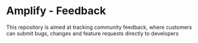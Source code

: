 # Amplify - Feedback
This repository is aimed at tracking community feedback, where customers can submit bugs, changes and feature requests directly to developers
